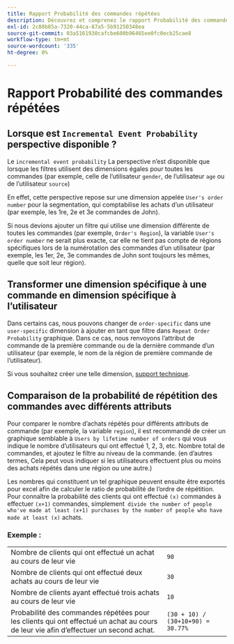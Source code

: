 ```yaml
---
title: Rapport Probabilité des commandes répétées
description: Découvrez et comprenez le rapport Probabilité des commandes répétées .
exl-id: 2c88b85a-7320-44ca-87a5-5b91250348ea
source-git-commit: 03a5161930cafcbe600b96465ee0fc0ecb25cae8
workflow-type: tm+mt
source-wordcount: '335'
ht-degree: 0%

---
```


# Rapport Probabilité des commandes répétées

## Lorsque est `Incremental Event Probability` perspective disponible ?

Le `incremental event probability` La perspective n’est disponible que lorsque les filtres utilisent des dimensions égales pour toutes les commandes (par exemple, celle de l’utilisateur `gender`, de l’utilisateur `age` ou de l’utilisateur `source`)

En effet, cette perspective repose sur une dimension appelée `User's order number` pour la segmentation, qui comptabilise les achats d’un utilisateur (par exemple, les 1re, 2e et 3e commandes de John).

Si nous devions ajouter un filtre qui utilise une dimension différente de toutes les commandes (par exemple, `Order's Region`), la variable `User's order number` ne serait plus exacte, car elle ne tient pas compte de régions spécifiques lors de la numérotation des commandes d’un utilisateur (par exemple, les 1er, 2e, 3e commandes de John sont toujours les mêmes, quelle que soit leur région).

## Transformer une dimension spécifique à une commande en dimension spécifique à l’utilisateur

Dans certains cas, nous pouvons changer de `order-specific` dans une `user-specific` dimension à ajouter en tant que filtre dans `Repeat Order Probability` graphique. Dans ce cas, nous renvoyons l’attribut de commande de la première commande ou de la dernière commande d’un utilisateur (par exemple, le nom de la région de première commande de l’utilisateur).

Si vous souhaitez créer une telle dimension, [support technique](../../guide-overview.md).

## Comparaison de la probabilité de répétition des commandes avec différents attributs

Pour comparer le nombre d’achats répétés pour différents attributs de commande (par exemple, la variable `region`), il est recommandé de créer un graphique semblable à `Users by lifetime number of orders` qui vous indique le nombre d’utilisateurs qui ont effectué 1, 2, 3, etc. Nombre total de commandes, et ajoutez le filtre au niveau de la commande. (en d’autres termes, Cela peut vous indiquer si les utilisateurs effectuent plus ou moins des achats répétés dans une région ou une autre.)

Les nombres qui constituent un tel graphique peuvent ensuite être exportés pour excel afin de calculer le ratio de probabilité de l’ordre de répétition. Pour connaître la probabilité des clients qui ont effectué `(x)` commandes à effectuer `(x+1)` commandes, simplement` divide the number of people who've made at least (x+1) purchases by the number of people who have made at least (x)` achats.

### Exemple :

|  |  |
|---|---|
| Nombre de clients qui ont effectué un achat au cours de leur vie | `90` |
| Nombre de clients qui ont effectué deux achats au cours de leur vie | `30` |
| Nombre de clients ayant effectué trois achats au cours de leur vie | `10` |
| Probabilité des commandes répétées pour les clients qui ont effectué un achat au cours de leur vie afin d’effectuer un second achat. | `(30 + 10) / (30+10+90) = 30.77%` |
